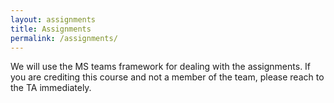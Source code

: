 ```yaml
---
layout: assignments
title: Assignments
permalink: /assignments/
---
```

We will use the MS teams framework for dealing with the assignments. If you are crediting this course and not a member of the team, please reach to the TA immediately.
